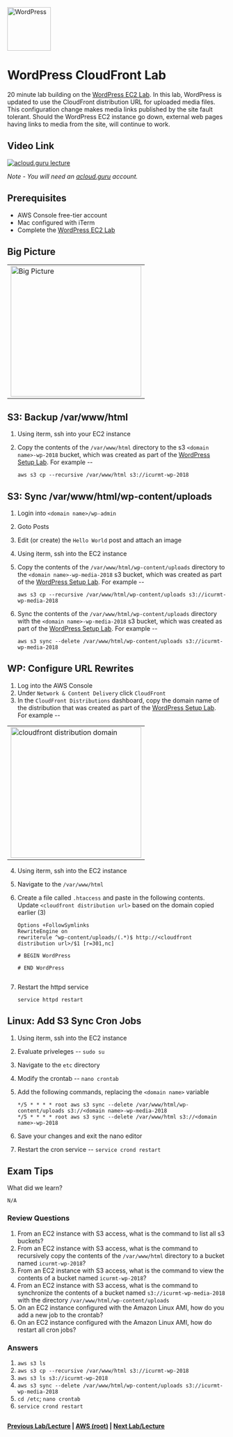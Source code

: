 <img src="https://i.imgur.com/O74efH0.png" height="100" title="WordPress" />

WordPress CloudFront Lab
======

20 minute lab building on the [WordPress EC2 Lab](wp-ec2-lab.md). In this lab, WordPress is updated to use the CloudFront
distribution URL for uploaded media files. This configuration change makes media links published by the site fault tolerant. 
Should the WordPress EC2 instance go down, external web pages having links to media from the site, will continue to work.
  
   
## Video Link

[![acloud.guru lecture](https://i.imgur.com/PgXiikM.png)](https://acloud.guru/course/aws-certified-solutions-architect-associate/learn/wordpress/0d8346ce-76eb-6b3a-72ff-dfc7bc8ef4d2/watch)

*Note - You will need an [acloud.guru](acloud.guru) account.*


## Prerequisites

*   AWS Console free-tier account
*   Mac configured with iTerm
*   Complete the [WordPress EC2 Lab](wp-ec2-lab.md)

 
## Big Picture

<table>
<tr>
<td>
 <img src="https://i.imgur.com/ytDNe6P.png" width="300" title="Big Picture" />
</td>
</tr>
</table>


## S3: Backup /var/www/html

1.  Using iterm, ssh into your EC2 instance
2.  Copy the contents of the `/var/www/html` directory to the s3 `<domain name>-wp-2018` bucket, which
    was created as part of the [WordPress Setup Lab](wp-setup-lab.md). For example --
    
    ````
    aws s3 cp --recursive /var/www/html s3://icurmt-wp-2018
    ````

    
## S3: Sync /var/www/html/wp-content/uploads

1.  Login into `<domain name>/wp-admin`
2.  Goto Posts
3.  Edit (or create) the `Hello World` post and attach an image
4.  Using iterm, ssh into the EC2 instance
5.  Copy the contents of the `/var/www/html/wp-content/uploads` directory to the 
    `<domain name>-wp-media-2018` s3 bucket, which was created as part of the 
    [WordPress Setup Lab](wp-setup-lab.md). For example --
    
    ````
    aws s3 cp --recursive /var/www/html/wp-content/uploads s3://icurmt-wp-media-2018
    ````
    
6.  Sync the contents of the `/var/www/html/wp-content/uploads` directory with the 
    `<domain name>-wp-media-2018` s3 bucket, which was created as part of the 
    [WordPress Setup Lab](wp-setup-lab.md). For example --
    
    ````
    aws s3 sync --delete /var/www/html/wp-content/uploads s3://icurmt-wp-media-2018

    ````
 
 
 ## WP: Configure URL Rewrites
 
 1. Log into the AWS Console
 2. Under `Network & Content Delivery` click `CloudFront`
 3. In the `CloudFront Distributions` dashboard, copy the domain name of the distribution that was created as part 
    of the [WordPress Setup Lab](wp-setup-lab.md). For example --
    
    
  <table>
  <tr>
  <td>
  <img src="https://i.imgur.com/BftrrUJ.png" width="300" title="cloudfront distribution domain" />
  </td>
  </tr>
  </table>
  
    
 4. Using iterm, ssh into the EC2 instance
 5. Navigate to the `/var/www/html`
 6. Create a file called `.htaccess` and paste in the following contents. Update `<cloudfront distribution url>` based
    on the domain copied earlier (3) 
 
    ````
    Options +FollowSymlinks
    RewriteEngine on
    rewriterule ^wp-content/uploads/(.*)$ http://<cloudfront distribution url>/$1 [r=301,nc]
    
    # BEGIN WordPress
    
    # END WordPress
  
    ````
 
 7. Restart the httpd service
 
    ````
    service httpd restart

    ````


## Linux: Add S3 Sync Cron Jobs

1.  Using iterm, ssh into the EC2 instance
2.  Evaluate priveleges -- `sudo su`
3.  Navigate to the `etc` directory
4.  Modify the crontab -- `nano crontab`
5.  Add the following commands, replacing the `<domain name>` variable
  
    ````
    */5 * * * * root aws s3 sync --delete /var/www/html/wp-content/uploads s3://<domain name>-wp-media-2018
    */5 * * * * root aws s3 sync --delete /var/www/html s3://<domain name>-wp-2018

    ````
6.  Save your changes and exit the nano editor
7.  Restart the cron service -- `service crond restart`


## Exam Tips

What did we learn?

    N/A
    

### Review Questions

1.  From an EC2 instance with S3 access, what is the command to list all s3 buckets?
2.  From an EC2 instance with S3 access, what is the command to recursively copy the contents of
    the `/var/www/html` directory to a bucket named `icurmt-wp-2018`?
3.  From an EC2 instance with S3 access, what is the command to view the contents of a bucket named
    `icurmt-wp-2018`?
4.  From an EC2 instance with S3 access, what is the command to synchronize the contents of a bucket named
    `s3://icurmt-wp-media-2018` with the directory `/var/www/html/wp-content/uploads`
5.  On an EC2 instance configured with the Amazon Linux AMI, how do you add a new job to the crontab?
6.  On an EC2 instance configured with the Amazon Linux AMI, how do restart all cron jobs?


### Answers

1.  `aws s3 ls`
2.  `aws s3 cp --recursive /var/www/html s3://icurmt-wp-2018`
3.  `aws s3 ls s3://icurmt-wp-2018`
4.  `aws s3 sync --delete /var/www/html/wp-content/uploads s3://icurmt-wp-media-2018`
5.  `cd /etc`; `nano crontab`
6.  `service crond restart`

## 

**[Previous Lab/Lecture](wp-ec2-lab.md) | [AWS (root)](../readme.adoc) | [Next Lab/Lecture](wp-cloudfront-lab.md)**
